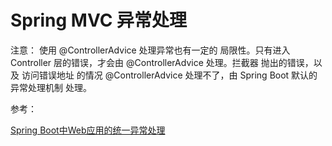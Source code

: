 # Spring MVC 异常处理


注意：
使用 @ControllerAdvice 处理异常也有一定的 局限性。只有进入 Controller 层的错误，才会由 @ControllerAdvice 处理。拦截器 抛出的错误，以及 访问错误地址 的情况 @ControllerAdvice 处理不了，由 Spring Boot 默认的 异常处理机制 处理。

参考：

[]()
[]()
[Spring Boot中Web应用的统一异常处理](http://blog.didispace.com/springbootexception/)
[]()